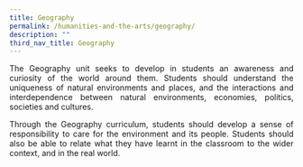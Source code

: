 ```yaml
---
title: Geography
permalink: /humanities-and-the-arts/geography/
description: ""
third_nav_title: Geography
---
```

<div align=justify>
<p>
The Geography unit seeks to develop in students an awareness and curiosity of the world around them. Students should understand the uniqueness of natural environments and places, and the interactions and interdependence between natural environments, economies, politics, societies and cultures.</p>

<p>
Through the Geography curriculum, students should develop a sense of responsibility to care for the environment and its people. Students should also be able to relate what they have learnt in the classroom to the wider context, and in the real world.</p>
</div>